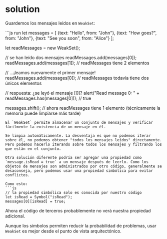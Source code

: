 # solution

Guardemos los mensajes leídos en `WeakSet`:

\`\`\`js run let messages = \[ {text: "Hello", from: "John"}, {text: "How goes?", from: "John"}, {text: "See you soon", from: "Alice"} \];

let readMessages = new WeakSet\(\);

// se han leído dos mensajes readMessages.add\(messages\[0\]\); readMessages.add\(messages\[1\]\); // readMessages tiene 2 elementos

// ...¡leamos nuevamente el primer mensaje! readMessages.add\(messages\[0\]\); // readMessages todavía tiene dos únicos elementos

// respuesta: ¿se leyó el mensaje \[0\]? alert\("Read message 0: " + readMessages.has\(messages\[0\]\)\); // true

messages.shift\(\); // ahora readMessages tiene 1 elemento \(técnicamente la memoria puede limpiarse más tarde\)

```text
El `WeakSet` permite almacenar un conjunto de mensajes y verificar fácilmente la existencia de un mensaje en él.

Se limpia automáticamente. La desventaja es que no podemos iterar sobre él, no podemos obtener "todos los mensajes leídos" directamente. Pero podemos hacerlo iterando sobre todos los mensajes y filtrando los que están en el conjunto.

Otra solución diferente podría ser agregar una propiedad como `message.isRead = true` a un mensaje después de leerlo. Como los objetos de mensajes son administrados por otro código, generalmente se desaconseja, pero podemos usar una propiedad simbólica para evitar conflictos.

Como esto:
```js
// la propiedad simbólica solo es conocida por nuestro código
let isRead = Symbol("isRead");
messages[0][isRead] = true;
```

Ahora el código de terceros probablemente no verá nuestra propiedad adicional.

Aunque los símbolos permiten reducir la probabilidad de problemas, usar `WeakSet` es mejor desde el punto de vista arquitectónico.

